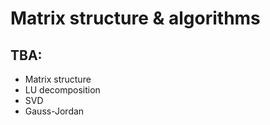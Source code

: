 # Matrix structure & algorithms

## TBA:

* Matrix structure
* LU decomposition
* SVD
* Gauss-Jordan